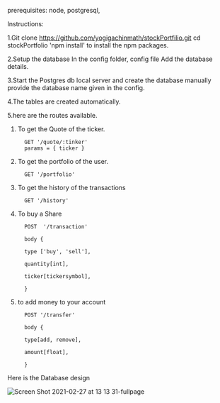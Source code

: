 prerequisites:
node,
postgresql,


Instructions:

1.Git clone https://github.com/yogigachinmath/stockPortfilio.git 
   cd stockPortfolio
   'npm install' to install the npm packages.

2.Setup the database In the config folder, config file Add the database details. 

3.Start the Postgres db local server and create the database manually provide the database name given in the config.

4.The tables are created automatically.

5.here are the routes available. 
   
   1. To get the Quote of the ticker.
        
            GET '/quote/:tinker'
            params = { ticker }
   
   2. To get the portfolio of the user.
        
            GET '/portfolio' 
   
   3. To get the history of the transactions
        
            GET '/history'
   
   4. To buy a Share 
        
            POST  '/transaction'
        
            body {
        
            type ['buy', 'sell'],
        
            quantity[int],
        
            ticker[tickersymbol],
            
            }
   
   5. to add money to your account
        
            POST '/transfer'
        
            body {
        
            type[add, remove],
        
            amount[float],
        
            }
            
Here is the Database design

![Screen Shot 2021-02-27 at 13 13 31-fullpage](https://user-images.githubusercontent.com/29297550/109381019-62570200-789d-11eb-9d89-d9a21b22cfaa.png)

